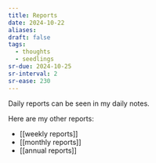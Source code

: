 ```yaml
---
title: Reports
date: 2024-10-22
aliases: 
draft: false
tags:
  - thoughts
  - seedlings
sr-due: 2024-10-25
sr-interval: 2
sr-ease: 230
---
```

Daily reports can be seen in my daily notes.

Here are my other reports:

- [[weekly reports]]
- [[monthly reports]]
- [[annual reports]]